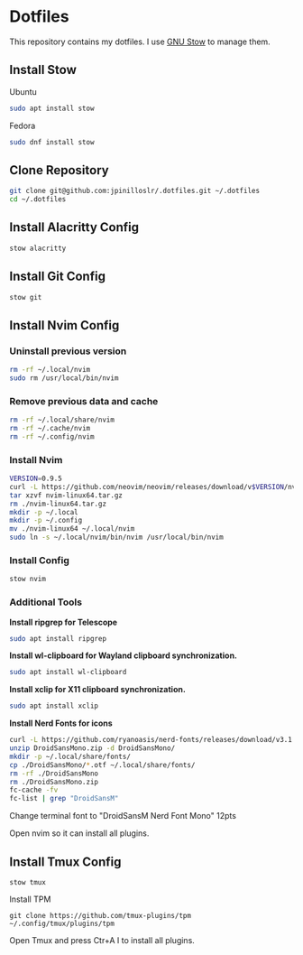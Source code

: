 # Dotfiles

This repository contains my dotfiles. I use [GNU Stow](https://www.gnu.org/software/stow/) to manage them.

## Install Stow

Ubuntu

```bash
sudo apt install stow
```

Fedora

```bash
sudo dnf install stow
```

## Clone Repository

```bash
git clone git@github.com:jpinilloslr/.dotfiles.git ~/.dotfiles
cd ~/.dotfiles
```

## Install Alacritty Config

```bash
stow alacritty
```

## Install Git Config

```bash
stow git
```

## Install Nvim Config

### Uninstall previous version

```bash
rm -rf ~/.local/nvim
sudo rm /usr/local/bin/nvim
```

### Remove previous data and cache

```bash
rm -rf ~/.local/share/nvim
rm -rf ~/.cache/nvim
rm -rf ~/.config/nvim
```

### Install Nvim

```bash
VERSION=0.9.5
curl -L https://github.com/neovim/neovim/releases/download/v$VERSION/nvim-linux64.tar.gz -o nvim-linux64.tar.gz
tar xzvf nvim-linux64.tar.gz
rm ./nvim-linux64.tar.gz
mkdir -p ~/.local
mkdir -p ~/.config
mv ./nvim-linux64 ~/.local/nvim
sudo ln -s ~/.local/nvim/bin/nvim /usr/local/bin/nvim
```

### Install Config

```bash
stow nvim
```

### Additional Tools

**Install ripgrep for Telescope**

```bash
sudo apt install ripgrep
```

**Install wl-clipboard for Wayland clipboard synchronization.**

```bash
sudo apt install wl-clipboard
```

**Install xclip for X11 clipboard synchronization.**

```bash
sudo apt install xclip
```

**Install Nerd Fonts for icons**

```bash
curl -L https://github.com/ryanoasis/nerd-fonts/releases/download/v3.1.1/DroidSansMono.zip -o DroidSansMono.zip
unzip DroidSansMono.zip -d DroidSansMono/
mkdir -p ~/.local/share/fonts/
cp ./DroidSansMono/*.otf ~/.local/share/fonts/
rm -rf ./DroidSansMono
rm ./DroidSansMono.zip
fc-cache -fv
fc-list | grep "DroidSansM"
```

Change terminal font to "DroidSansM Nerd Font Mono" 12pts

Open nvim so it can install all plugins.

## Install Tmux Config

```
stow tmux
```

Install TPM

```
git clone https://github.com/tmux-plugins/tpm ~/.config/tmux/plugins/tpm
```

Open Tmux and press Ctr+A I to install all plugins.
